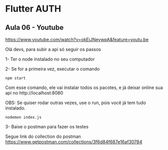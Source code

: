 # Flutter AUTH

## Aula 06 - Youtube

https://www.youtube.com/watch?v=okEiJNeywpA&feature=youtu.be

Olá devs, para subir a api só seguir os passos

1- Ter o node instalado no seu computador

2- Se for a primeira vez, executar o comando

```node
npm start
```
Com esse comando, ele vai instalar todos os pacotes, e já deixar online sua api no http://localhost:8080

OBS: Se quiser rodar outras vezes, use o run, pois você já tem tudo instalado.

```node
nodemon index.js
```

3- Baixe o postman para fazer os testes 

Segue link do collection do postman 
https://www.getpostman.com/collections/3f6d84f687e16af30784